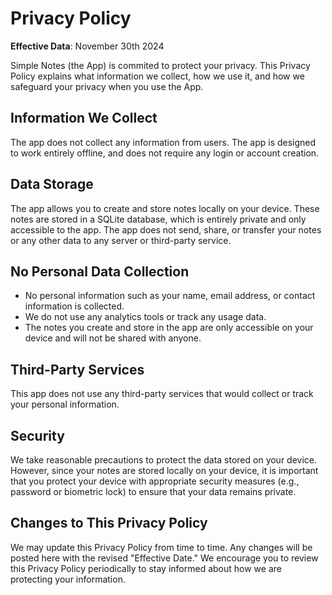 # Privacy Policy

**Effective Data**: November 30th 2024

Simple Notes (the App) is commited to protect your privacy. This Privacy Policy explains what information we collect, how we use it, and how we safeguard your privacy when you use the App.

## Information We Collect 

The app does not collect any information from users. The app is designed to work entirely offline, and does not require any login or account creation.

## Data Storage

The app allows you to create and store notes locally on your device. These notes are stored in a SQLite database, which is entirely private and only accessible to the app. The app does not send, share, or transfer your notes or any other data to any server or third-party service.

## No Personal Data Collection 

- No personal information such as your name, email address, or contact information is collected.
- We do not use any analytics tools or track any usage data.
- The notes you create and store in the app are only accessible on your device and will not be shared with anyone.

## Third-Party Services

This app does not use any third-party services that would collect or track your personal information.

## Security

We take reasonable precautions to protect the data stored on your device. However, since your notes are stored locally on your device, it is important that you protect your device with appropriate security measures (e.g., password or biometric lock) to ensure that your data remains private.

## Changes to This Privacy Policy

We may update this Privacy Policy from time to time. Any changes will be posted here with the revised "Effective Date." We encourage you to review this Privacy Policy periodically to stay informed about how we are protecting your information.